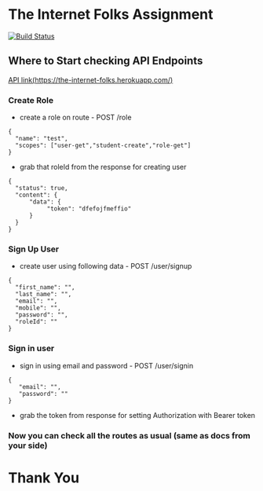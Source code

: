 # The Internet Folks Assignment


[![Build Status](https://travis-ci.org/joemccann/dillinger.svg?branch=master)](https://travis-ci.org/joemccann/dillinger)

## Where to Start checking API Endpoints
[API link(https://the-internet-folks.herokuapp.com/)](https://the-internet-folks.herokuapp.com/)

 ### Create Role 
- create a role on route - POST /role  
```
{
  "name": "test",
  "scopes": ["user-get","student-create","role-get"]
}
```
- grab that roleId from the response for creating user
```
{
  "status": true,
  "content": {
      "data": {
           "token": "dfefojfmeffio"
      }
  }
}
```
### Sign Up User
- create user using following data - POST /user/signup 
```
{
  "first_name": "",
  "last_name": "",
  "email": "",
  "mobile": "",
  "password": "",
  "roleId": ""
}
```

### Sign in user
- sign in using email and password - POST /user/signin  

```
{
   "email": "",
   "password": ""
}
```

- grab the token from response for setting Authorization with Bearer token

### Now you can check all the routes as usual (same as docs from your side)

# Thank You

